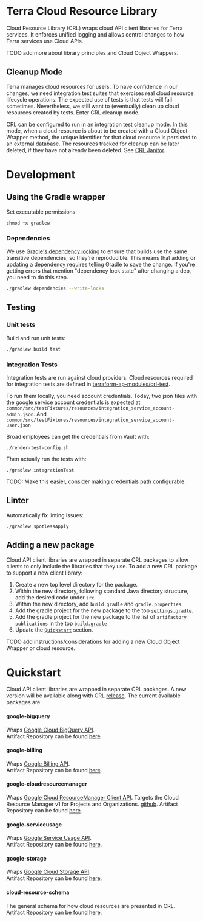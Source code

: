 # Terra Cloud Resource Library

Cloud Resource Library (CRL) wraps cloud API client libraries for Terra services. It enforces unified logging and
allows central changes to how Terra services use Cloud APIs.

TODO add more about library principles and Cloud Object Wrappers.

## Cleanup Mode
Terra manages cloud resources for users. To have confidence in our changes, we need integration test suites that
exercises real cloud resource lifecycle operations. The expected use of tests is that tests will fail sometimes.
Nevertheless, we still want to (eventually) clean up cloud resources created by tests. Enter CRL cleanup mode.

CRL can be configured to run in an integration test cleanup mode. In this mode, when a cloud resource is about to be
created with a Cloud Object Wrapper method, the unique identifier for that cloud resource is persisted to an external
database. The resources tracked for cleanup can be later deleted, if they have not already been deleted. See
[CRL Janitor](https://github.com/DataBiosphere/crl-janitor).

# Development

## Using the Gradle wrapper
Set executable permissions:
```
chmod +x gradlew
```

### Dependencies
We use [Gradle's dependency locking](https://docs.gradle.org/current/userguide/dependency_locking.html)
to ensure that builds use the same transitive dependencies, so they're reproducible. This means that
adding or updating a dependency requires telling Gradle to save the change. If you're getting errors
that mention "dependency lock state" after changing a dep, you need to do this step.

```sh
./gradlew dependencies --write-locks
```

## Testing

### Unit tests
Build and run unit tests:
```
./gradlew build test
```

### Integration Tests
Integration tests are run against cloud providers. Cloud resources required for integration tests are defined in
[terraform-ap-modules/crl-test](https://github.com/broadinstitute/terraform-ap-modules/tree/master/crl-test).

To run them locally, you need account credentials. Today, two json files with the google service account credentials
is expected at `common/src/testFixtures/resources/integration_service_account-admin.json`. 
And `common/src/testFixtures/resources/integration_service_account-user.json` 

Broad employees can get the credentials from Vault with:
```
./render-test-config.sh
```
Then actually run the tests with:
```
./gradlew integrationTest
```

TODO: Make this easier, consider making credentials path configurable.

## Linter
Automatically fix linting issues:
```
./gradlew spotlessApply
```

## Adding a new package
Cloud API client libraries are wrapped in separate CRL packages to allow clients to only include the libraries that they
use. To add a new CRL package to support a new client library:

1. Create a new top level directory for the package.
2. Within the new directory, following standard Java directory structure, add the desired code under `src`.
3. Within the new directory, add `build.gradle` and `gradle.properties`.
4. Add the gradle project for the new package to the top [`settings.gradle`](settings.gradle).
5. Add the gradle project for the new package to the list of `artifactory` `publications` in the top 
[`build.gradle`](build.gradle)
6. Update the [`Quickstart`](#Quickstart) section.


TODO add instructions/considerations for adding a new Cloud Object Wrapper or cloud resource.

# Quickstart
Cloud API client libraries are wrapped in separate CRL packages. A new version will be available along with CRL [release](.github/workflows/publish.yml).
The current available packages are:  
#### google-bigquery
Wraps [Google Cloud BigQuery API](https://cloud.google.com/bigquery/docs/apis).  
Artifact Repository can be found [here](https://broadinstitute.jfrog.io/broadinstitute/webapp/#/artifacts/browse/tree/General/libs-snapshot-local/bio/terra/cloud-resource-lib/google-bigquery).
#### google-billing
Wraps [Google Billing API](https://cloud.google.com/billing/docs/apis).  
Artifact Repository can be found [here](https://broadinstitute.jfrog.io/broadinstitute/webapp/#/artifacts/browse/tree/General/libs-snapshot-local/bio/terra/cloud-resource-lib/google-billing).
#### google-cloudresourcemanager
Wraps [Google Cloud ResourceManager Client API](https://cloud.google.com/resource-manager/docs/apis).
Targets the Cloud Resource Manager v1 for Projects and Organizations. [github](https://github.com/googleapis/google-api-java-client-services/tree/master/clients/google-api-services-cloudresourcemanager/v1).
Artifact Repository can be found [here](https://broadinstitute.jfrog.io/broadinstitute/webapp/#/artifacts/browse/tree/General/libs-snapshot-local/bio/terra/cloud-resource-lib/google-cloudresourcemanager).
#### google-serviceusage
Wraps [Google Service Usage API](https://cloud.google.com/service-usage/docs/overview).  
Artifact Repository can be found [here](https://broadinstitute.jfrog.io/broadinstitute/webapp/#/artifacts/browse/tree/General/libs-snapshot-local/bio/terra/cloud-resource-lib/google-serviceusage).

#### google-storage
Wraps [Google Cloud Storage API](https://cloud.google.com/storage/docs/apis).  
Artifact Repository can be found [here](https://broadinstitute.jfrog.io/broadinstitute/webapp/#/artifacts/browse/tree/General/libs-snapshot-local/bio/terra/cloud-resource-lib/google-storage).

#### cloud-resource-schema
The general schema for how cloud resources are presented in CRL.   
Artifact Repository can be found [here](https://broadinstitute.jfrog.io/broadinstitute/webapp/#/artifacts/browse/tree/General/libs-snapshot-local/bio/terra/cloud-resource-lib/cloud-resource-schema).
